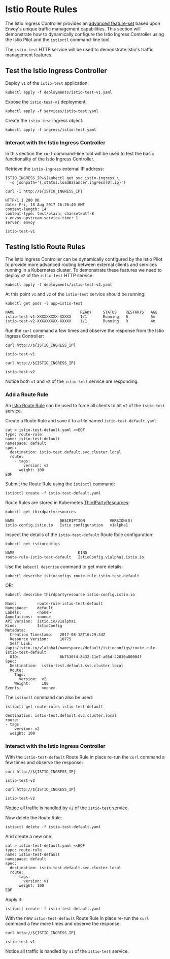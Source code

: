 # Istio Route Rules

The Istio Ingress Controller provides an [advanced feature-set](https://istio.io/docs/concepts/traffic-management/rules-configuration.html) based upon Envoy's unique traffic management capabilities. This section will demonstrate how to dynamically configure the Istio Ingress Controller using the Istio Pilot and the `istioctl` command-line tool.

The `istio-test` HTTP service will be used to demonstrate Istio's traffic management features.

## Test the Istio Ingress Controller

Deploy `v1` of the `istio-test` application:

```
kubectl apply -f deployments/istio-test-v1.yaml
```

Expose the `istio-test-v1` deployment:

```
kubectl apply -f services/istio-test.yaml
```

Create the `istio-test` ingress object:

```
kubectl apply -f ingress/istio-test.yaml
```

### Interact with the Istio Ingress Controller

In this section the `curl` command-line tool will be used to test the basic functionality of the Istio Ingress Controller.

Retrieve the `istio-ingress` external IP address:

```
ISTIO_INGRESS_IP=$(kubectl get svc istio-ingress \
  -o jsonpath='{.status.loadBalancer.ingress[0].ip}')
```

```
curl -i http://${ISTIO_INGRESS_IP}
```

```
HTTP/1.1 200 OK
date: Fri, 18 Aug 2017 16:26:40 GMT
content-length: 14
content-type: text/plain; charset=utf-8
x-envoy-upstream-service-time: 1
server: envoy

istio-test-v1
```

## Testing Istio Route Rules

The Istio Ingress Controller can be dynamically configured by the Istio Pilot to provide more advanced routing between external clients and services running in a Kubernetes cluster. To demonstrate these features we need to deploy `v2` of the `istio-test` HTTP service:

```
kubectl apply -f deployments/istio-test-v2.yaml
```

At this point `v1` and `v2` of the `istio-test` service should be running:

```
kubectl get pods -l app=istio-test
```
```
NAME                             READY     STATUS    RESTARTS   AGE
istio-test-v1-XXXXXXXXX-XXXXX    1/1       Running   0          5m
istio-test-v2-XXXXXXXXX-XXXXX    1/1       Running   0          4m
```

Run the `curl` command a few times and observe the response from the Istio Ingress Controller:

```
curl http://${ISTIO_INGRESS_IP}
```

```
istio-test-v1
```

```
curl http://${ISTIO_INGRESS_IP}
```

```
istio-test-v2
```

Notice both `v1` and `v2` of the `istio-test` service are responding.

### Add a Route Rule

An [Istio Route Rule](https://istio.io/docs/concepts/traffic-management/rules-configuration.html) can be used to force all clients to hit `v2` of the `istio-test` service.

Create a Route Rule and save it to a file named `istio-test-default.yaml`:

```
cat > istio-test-default.yaml <<EOF
type: route-rule
name: istio-test-default
namespace: default
spec:
  destination: istio-test.default.svc.cluster.local
  route:
    - tags:
        version: v2
      weight: 100
EOF
```

Submit the Route Rule using the `istioctl` command:

```
istioctl create -f istio-test-default.yaml
```

Route Rules are stored in Kubernetes [ThirdPartyResources](https://kubernetes.io/docs/tasks/access-kubernetes-api/extend-api-third-party-resource/):

```
kubectl get thirdpartyresources
```
```
NAME                    DESCRIPTION           VERSION(S)
istio-config.istio.io   Istio configuration   v1alpha1
```

Inspect the details of the `istio-test-default` Route Rule configuration:

```
kubectl get istioconfigs
```
```
NAME                            KIND
route-rule-istio-test-default   IstioConfig.v1alpha1.istio.io
```

Use the `kubectl describe` command to get more details:

```
kubectl describe istioconfigs route-rule-istio-test-default
```

OR:

```
kubectl describe thirdpartyresource istio-config.istio.io
```

```
Name:         route-rule-istio-test-default
Namespace:    default
Labels:       <none>
Annotations:  <none>
API Version:  istio.io/v1alpha1
Kind:         IstioConfig
Metadata:
  Creation Timestamp:   2017-08-18T16:29:34Z
  Resource Version:     10775
  Self Link:            /apis/istio.io/v1alpha1/namespaces/default/istioconfigs/route-rule-istio-test-default
  UID:                  6b7530f4-8432-11e7-a05d-42010a80004f
Spec:
  Destination:  istio-test.default.svc.cluster.local
  Route:
    Tags:
      Version:  v2
    Weight:     100
Events:         <none>
```

The `istioctl` command can also be used:

```
istioctl get route-rules istio-test-default
```
```
destination: istio-test.default.svc.cluster.local
route:
- tags:
    version: v2
  weight: 100
```

### Interact with the Istio Ingress Controller

With the `istio-test-default` Route Rule in place re-run the `curl` command a few times and observe the response:

```
curl http://${ISTIO_INGRESS_IP}
```

```
istio-test-v2
```

```
curl http://${ISTIO_INGRESS_IP}
```

```
istio-test-v2
```

Notice all traffic is handled by `v2` of the `istio-test` service.

Now delete the Route Rule:

```
istioctl delete -f istio-test-default.yaml
```

And create a new one:

```
cat > istio-test-default.yaml <<EOF
type: route-rule
name: istio-test-default
namespace: default
spec:
  destination: istio-test.default.svc.cluster.local
  route:
    - tags:
        version: v1
      weight: 100
EOF
```

Apply it:

```
istioctl create -f istio-test-default.yaml
```

With the new `istio-test-default` Route Rule in place re-run the `curl` command a few more times and observe the response:

```
curl http://${ISTIO_INGRESS_IP}
```

```
istio-test-v1
```

Notice all traffic is handled by `v1` of the `istio-test` service.
